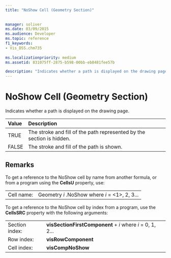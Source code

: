 ```yaml
---
title: "NoShow Cell (Geometry Section)"
 
 
manager: soliver
ms.date: 03/09/2015
ms.audience: Developer
ms.topic: reference
f1_keywords:
- Vis_DSS.chm735
 
ms.localizationpriority: medium
ms.assetid: 831075ff-2875-b598-00bb-eb8481fee57b

description: "Indicates whether a path is displayed on the drawing page."
---
```


# NoShow Cell (Geometry Section)

Indicates whether a path is displayed on the drawing page.
  
|**Value**|**Description**|
|:-----|:-----|
| TRUE  <br/> | The stroke and fill of the path represented by the section is hidden. |
| FALSE  <br/> | The stroke and fill of the path is shown. |
   
## Remarks

To get a reference to the NoShow cell by name from another formula, or from a program using the **CellsU** property, use: 
  
|||
|:-----|:-----|
| Cell name:  <br/> | Geometry  *i*  .NoShow            where  *i*  = <1>, 2, 3... |
   
To get a reference to the NoShow cell by index from a program, use the **CellsSRC** property with the following arguments: 
  
|||
|:-----|:-----|
| Section index:  <br/> |**visSectionFirstComponent** +  *i*            where  *i*  = 0, 1, 2... |
| Row index:  <br/> |**visRowComponent** <br/> |
| Cell index:  <br/> |**visCompNoShow** <br/> |
   

